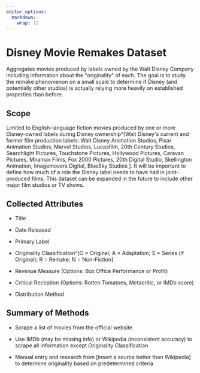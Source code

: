 ```yaml
---
editor_options: 
  markdown: 
    wrap: 72
---
```


# Disney Movie Remakes Dataset

Aggregates movies produced by labels owned by the Walt Disney Company
including information about the "originality" of each. The goal is to
study the remake phenomenon on a small scale to determine if Disney (and
potentially other studios) is actually relying more heavily on
established properties than before.

## Scope

Limited to English-language fiction movies produced by one or more
Disney-owned labels during Disney ownership^[Walt Disney's current and former film production labels: Walt Disney Animation Studios, Pixar Animation Studios, Marvel Studios, Lucasfilm, 20th Century Studios, Searchlight Pictures, Touchstone Pictures, Hollywood Pictures, Caravan Pictures, Miramax Films, Fox 2000 Pictures, 20th Digital Studio, Skellington Animation, Imagemovers Digital, BlueSky Studios ]. It will be important to
define how much of a role the Disney label needs to have had in
joint-produced films. This dataset can be expanded in the future to
include other major film studios or TV shows.

## Collected Attributes

-   Title

-   Date Released

-   Primary Label

-   Originality Classification^[O = Original; A = Adaptation; S =
    Series (if Original); R = Remake; N = Non-Fiction]

-   Revenue Measure (Options: Box Office Performance or Profit)

-   Critical Reception (Options: Rotten Tomatoes, Metacritic, or IMDb
    score)

-   Distribution Method

## Summary of Methods

-   Scrape a list of movies from the official website

-   Use IMDb (may be missing info) or Wikipedia (inconsistent accuracy)
    to scrape all information except Originality Classification

-   Manual entry and research from [insert a source better than
    Wikipedia] to determine originality based on predetermined criteria
